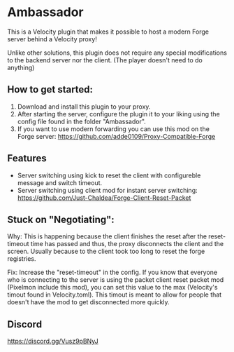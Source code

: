 # Ambassador

This is a Velocity plugin that makes it possible to host a modern Forge server behind a Velocity proxy!

Unlike other solutions, this plugin does not require any special modifications to the backend server nor the client. (The player doesn't need to do anything)

## How to get started:
1. Download and install this plugin to your proxy.
2. After starting the server, configure the plugin it to your liking using the config file found in the folder "Ambassador".
3. If you want to use modern forwarding you can use this mod on the Forge server: https://github.com/adde0109/Proxy-Compatible-Forge

## Features
* Server switching using kick to reset the client with configureble message and switch timeout.
* Server switching using client mod for instant server switching: https://github.com/Just-Chaldea/Forge-Client-Reset-Packet 

## Stuck on "Negotiating":
Why: This is happening because the client finishes the reset after the reset-timeout time has passed and thus, the proxy disconnects the client and the screen. Usually because to the client took too long to reset the forge registries.

Fix: Increase the "reset-timeout" in the config. 
If you know that everyone who is connecting to the server is using the packet client reset packet mod (Pixelmon include this mod), you can set this value to the max (Velocity's timout found in Velocity.toml).
This timout is meant to allow for people that doesn't have the mod to get disconnected more quickly.

## Discord
https://discord.gg/Vusz9pBNyJ
